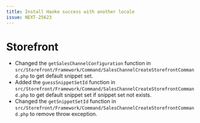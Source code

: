 ```yaml
---
title: Install Haoke success with another locale
issue: NEXT-25623
---
```

# Storefront
* Changed the `getSalesChannelConfiguration` function in `src/Storefront/Framework/Command/SalesChannelCreateStorefrontCommand.php` to get default snippet set.
* Added the `guessSnippetSetId` function in `src/Storefront/Framework/Command/SalesChannelCreateStorefrontCommand.php` to get default snippet set if snippet set not exists.
* Changed the `getSnippetSetId` function in `src/Storefront/Framework/Command/SalesChannelCreateStorefrontCommand.php` to remove throw exception.

